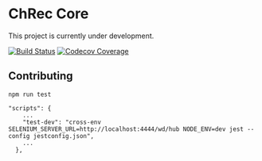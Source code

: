 # ChRec Core
This project is currently under development.

[![Build Status](https://travis-ci.com/cyluxx/chrec-core.svg?branch=master)](https://travis-ci.com/cyluxx/chrec-core)
[![Codecov Coverage](https://img.shields.io/codecov/c/github/cyluxx/chrec-core/master.svg)](https://codecov.io/gh/cyluxx/chrec-core/)

## Contributing
```
npm run test
```

```
"scripts": {
    ...
    "test-dev": "cross-env SELENIUM_SERVER_URL=http://localhost:4444/wd/hub NODE_ENV=dev jest --config jestconfig.json",
    ...
  },
```